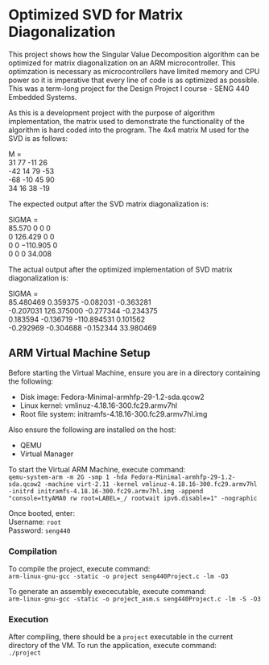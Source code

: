 # Optimized SVD for Matrix Diagonalization

This project shows how the Singular Value Decomposition algorithm can be optimized for matrix diagonalization on an ARM microcontroller. This optimzation is necessary as microcontrollers have limited memory and CPU power so it is imperative that every line of code is as optimized as possible. This was a term-long project for the Design Project I course - SENG 440 Embedded Systems.

As this is a development project with the purpose of algorithm implementation, the matrix used to demonstrate the functionality of the algorithm is hard coded into the program.
The 4x4 matrix M used for the SVD is as follows:

M =\
31 77 -11 26 \
-42 14 79 -53 \
-68 -10 45 90 \
34 16 38 -19

The expected output after the SVD matrix diagonalization is:

SIGMA =\
85.570 0 0 0 \
0 126.429 0 0 \
0 0 −110.905 0 \
0 0 0 34.008 

The actual output after the optimized implementation of SVD matrix diagonalization is:

SIGMA =\
85.480469 0.359375 -0.082031 -0.363281 \
-0.207031 126.375000 -0.277344 -0.234375 \
0.183594 -0.136719 -110.894531 0.101562 \
-0.292969 -0.304688 -0.152344 33.980469

## ARM Virtual Machine Setup

Before starting the Virtual Machine, ensure you are in a directory containing the following:

-   Disk image: Fedora-Minimal-armhfp-29-1.2-sda.qcow2
-   Linux kernel: vmlinuz-4.18.16-300.fc29.armv7hl
-   Root file system: initramfs-4.18.16-300.fc29.armv7hl.img

Also ensure the following are installed on the host:

-   QEMU
-   Virtual Manager

To start the Virtual ARM Machine, execute command:\
`qemu-system-arm -m 2G -smp 1 -hda Fedora-Minimal-armhfp-29-1.2-sda.qcow2 -machine virt-2.11 -kernel vmlinuz-4.18.16-300.fc29.armv7hl -initrd initramfs-4.18.16-300.fc29.armv7hl.img -append "console=ttyAMA0 rw root=LABEL=_/ rootwait ipv6.disable=1" -nographic`

Once booted, enter:\
Username: `root`\
Password: `seng440`

### Compilation

To compile the project, execute command:\
`arm-linux-gnu-gcc -static -o project seng440Project.c -lm -O3`

To generate an assembly exececutable, execute command:\
`arm-linux-gnu-gcc -static -o project_asm.s seng440Project.c -lm -S -O3`

### Execution

After compiling, there should be a `project` executable in the current directory of the VM.
To run the application, execute command: \
`./project`

